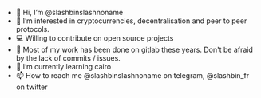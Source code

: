 - 👋 Hi, I’m @slashbinslashnoname
- 👀 I’m interested in cryptocurrencies, decentralisation and peer to peer protocols.
- 💻 Willing to contribute on open source projects
- 🦊 Most of my work has been done on gitlab these years. Don't be afraid by the lack of commits / issues.
- 🌱 I’m currently learning cairo
- 📫 How to reach me @slashbinslashnoname on telegram, @slashbin_fr on twitter


<!---
slashbinslashnoname/slashbinslashnoname is a ✨ special ✨ repository because its `README.md` (this file) appears on your GitHub profile.
You can click the Preview link to take a look at your changes.
--->
